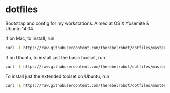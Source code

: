 dotfiles
========

Bootstrap and config for my workstations. Aimed at OS X Yosemite & Ubuntu 14.04.

If on Mac, to install, run 
```bash
curl -L https://raw.githubusercontent.com/therebelrobot/dotfiles/master/build.mac | sh
```

If on Ubuntu, to install just the basic toolset, run
```bash
curl -L https://raw.githubusercontent.com/therebelrobot/dotfiles/master/build.ubuntu.basic | sh
```

To install just the extended toolset on Ubuntu, run
```bash
curl -L https://raw.githubusercontent.com/therebelrobot/dotfiles/master/build.ubuntu.full | sh
```


